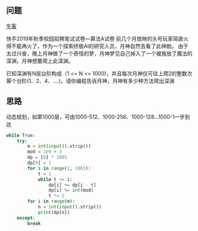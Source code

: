 ## 问题
[牛客](https://www.nowcoder.com/questionTerminal/55e34723b1d34c42af83b39de2395408?orderByHotValue=1&page=1&onlyReference=false)

快手2019年秋季校园招聘笔试试卷—算法A试卷 前几个月放映的头号玩家简直火得不能再火了，作为一个探索终极AI的研究人员，月神自然去看了此神剧。
由于太过兴奋，晚上月神做了一个奇怪的梦，月神梦见自己掉入了一个被施放了魔法的深渊，月神想要爬上此深渊。

已知深渊有N层台阶构成（1 <= N <= 1000)，并且每次月神仅可往上爬2的整数次幂个台阶(1、2、4、....)，请你编程告诉月神，月神有多少种方法爬出深渊

## 思路
动态规划，如第1000层，可由1000-512、1000-256、1000-128...1000-1一步到达
```python
while True:
    try:
        m = int(input().strip())
        mod = 1e9 + 3
        dp = [0] * 1001
        dp[0] = 1
        for i in range(1, 1001):
            t = 1
            while t <= i:
                dp[i] += dp[i - t]
                dp[i] %= int(mod)
                t *= 2
        for i in range(m):
            n = int(input().strip())
            print(dp[n])
    except:
        break
```
